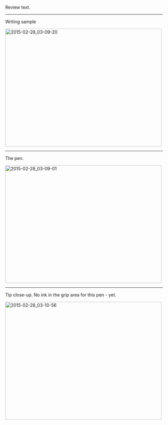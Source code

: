 Review text.

---
Writing sample

<a href="https://www.flickr.com/photos/131463957@N06/16051861423" title="2015-02-28_03-09-20 by Silent Norwegian, on Flickr"><img src="https://farm9.staticflickr.com/8589/16051861423_a096b5412c.jpg" width="500" height="375" alt="2015-02-28_03-09-20"></a>

---
The pen.

<a href="https://www.flickr.com/photos/131463957@N06/16670787562" title="2015-02-28_03-09-01 by Silent Norwegian, on Flickr"><img src="https://farm9.staticflickr.com/8640/16670787562_afabee809c.jpg" width="500" height="375" alt="2015-02-28_03-09-01"></a>

---
Tip close-up. No ink in the grip area for this pen - yet.

<a href="https://www.flickr.com/photos/131463957@N06/16670790912" title="2015-02-28_03-10-56 by Silent Norwegian, on Flickr"><img src="https://farm9.staticflickr.com/8642/16670790912_88ce015ca6.jpg" width="500" height="375" alt="2015-02-28_03-10-56"></a>

